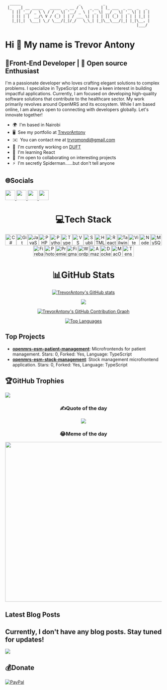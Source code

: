 
```
  _____                          _          _                    
 |_   _| __ _____   _____  _ __ / \   _ __ | |_ ___  _ __  _   _ 
   | || '__/ _ \ \ / / _ \| '__/ _ \ | '_ \| __/ _ \| '_ \| | | |
   | || | |  __/\ V / (_) | | / ___ \| | | | || (_) | | | | |_| |
   |_||_|  \___| \_/ \___/|_|/_/   \_\_| |_|\__\___/|_| |_|\__, |
                                                           |___/ 
```
Hi 👋 My name is Trevor Antony
==============================

🧩Front-End Developer | 🎯 Open source Enthusiast
-------------------------------------------------

I'm a passionate developer who loves crafting elegant solutions to complex problems. I specialize in TypeScript and have a keen interest in building impactful applications. Currently, I am focused on developing high-quality software solutions that contribute to the healthcare sector. My work primarily revolves around OpenMRS and its ecosystem. While I am based online, I am always open to connecting with developers globally. Let's innovate together!

*   🌍  I'm based in Nairobi
*   🖥️  See my portfolio at [TrevorAntony](http://portfolio-psi-liart-96.vercel.app/)
*   ✉️  You can contact me at [trvromondi@gmail.com](mailto:trvromondi@gmail.com)
*   🚀  I'm currently working on [DUFT](http://github.com/UCSF-IGHS/duft-ui)
*   🧠  I'm learning React
*   🤝  I'm open to collaborating on interesting projects
*   ⚡  I'm secretly Spiderman......but don't tell anyone

## 🌐Socials
<p align="left"> <a href="https://www.github.com/TrevorAntony" target="_blank" rel="noreferrer"> <picture> <source media="(prefers-color-scheme: dark)" srcset="https://raw.githubusercontent.com/danielcranney/readme-generator/main/public/icons/socials/github-dark.svg" /> <source media="(prefers-color-scheme: light)" srcset="https://raw.githubusercontent.com/danielcranney/readme-generator/main/public/icons/socials/github.svg" /> <img src="https://raw.githubusercontent.com/danielcranney/readme-generator/main/public/icons/socials/github.svg" width="32" height="32" /> </picture> </a> <a href="http://www.instagram.com/itstrevorantony" target="_blank" rel="noreferrer"> <picture> <source media="(prefers-color-scheme: dark)" srcset="https://raw.githubusercontent.com/danielcranney/readme-generator/main/public/icons/socials/instagram-dark.svg" /> <source media="(prefers-color-scheme: light)" srcset="https://raw.githubusercontent.com/danielcranney/readme-generator/main/public/icons/socials/instagram.svg" /> <img src="https://raw.githubusercontent.com/danielcranney/readme-generator/main/public/icons/socials/instagram.svg" width="32" height="32" /> </picture> </a> <a href="https://www.linkedin.com/in/trevor-omondi-142561262/" target="_blank" rel="noreferrer"> <picture> <source media="(prefers-color-scheme: dark)" srcset="https://raw.githubusercontent.com/danielcranney/readme-generator/main/public/icons/socials/linkedin-dark.svg" /> <source media="(prefers-color-scheme: light)" srcset="https://raw.githubusercontent.com/danielcranney/readme-generator/main/public/icons/socials/linkedin.svg" /> <img src="https://raw.githubusercontent.com/danielcranney/readme-generator/main/public/icons/socials/linkedin.svg" width="32" height="32" /> </picture> </a> <a href="https://www.x.com/itsTrevorAntony" target="_blank" rel="noreferrer"> <picture> <source media="(prefers-color-scheme: dark)" srcset="https://raw.githubusercontent.com/danielcranney/readme-generator/main/public/icons/socials/twitter-dark.svg" /> <source media="(prefers-color-scheme: light)" srcset="https://raw.githubusercontent.com/danielcranney/readme-generator/main/public/icons/socials/twitter.svg" /> <img src="https://raw.githubusercontent.com/danielcranney/readme-generator/main/public/icons/socials/twitter.svg" width="32" height="32" /> </picture> </a></p>

<h1 align="center">💻Tech Stack</h1>
<p align="center">
<a href="https://docs.microsoft.com/en-us/dotnet/csharp/" target="_blank" rel="noreferrer"><img src="https://raw.githubusercontent.com/danielcranney/readme-generator/main/public/icons/skills/csharp-colored.svg" width="36" height="36" alt="C#" /></a><a href="https://git-scm.com/" target="_blank" rel="noreferrer"><img src="https://raw.githubusercontent.com/danielcranney/readme-generator/main/public/icons/skills/git-colored.svg" width="36" height="36" alt="Git" /></a><a href="https://developer.mozilla.org/en-US/docs/Web/JavaScript" target="_blank" rel="noreferrer"><img src="https://raw.githubusercontent.com/danielcranney/readme-generator/main/public/icons/skills/javascript-colored.svg" width="36" height="36" alt="JavaScript" /></a><a href="https://www.php.net/" target="_blank" rel="noreferrer"><img src="https://raw.githubusercontent.com/danielcranney/readme-generator/main/public/icons/skills/php-colored.svg" width="36" height="36" alt="PHP" /></a><a href="https://www.python.org/" target="_blank" rel="noreferrer"><img src="https://raw.githubusercontent.com/danielcranney/readme-generator/main/public/icons/skills/python-colored.svg" width="36" height="36" alt="Python" /></a><a href="https://www.typescriptlang.org/" target="_blank" rel="noreferrer"><img src="https://raw.githubusercontent.com/danielcranney/readme-generator/main/public/icons/skills/typescript-colored.svg" width="36" height="36" alt="TypeScript" /></a><a href="https://code.visualstudio.com/" target="_blank" rel="noreferrer"><img src="https://raw.githubusercontent.com/danielcranney/readme-generator/main/public/icons/skills/visualstudiocode.svg" width="36" height="36" alt="VS Code" /></a><a href="https://www.sublimetext.com/index2" target="_blank" rel="noreferrer"><img src="https://raw.githubusercontent.com/danielcranney/readme-generator/main/public/icons/skills/sublimetext.svg" width="36" height="36" alt="Sublime Text" /></a><a href="https://developer.mozilla.org/en-US/docs/Glossary/HTML5" target="_blank" rel="noreferrer"><img src="https://raw.githubusercontent.com/danielcranney/readme-generator/main/public/icons/skills/html5-colored.svg" width="36" height="36" alt="HTML5" /></a><a href="https://reactjs.org/" target="_blank" rel="noreferrer"><img src="https://raw.githubusercontent.com/danielcranney/readme-generator/main/public/icons/skills/react-colored.svg" width="36" height="36" alt="React" /></a><a href="https://tailwindcss.com/" target="_blank" rel="noreferrer"><img src="https://raw.githubusercontent.com/danielcranney/readme-generator/main/public/icons/skills/tailwindcss-colored.svg" width="36" height="36" alt="TailwindCSS" /></a><a href="https://vitejs.dev/" target="_blank" rel="noreferrer"><img src="https://raw.githubusercontent.com/danielcranney/readme-generator/main/public/icons/skills/vite-colored.svg" width="36" height="36" alt="Vite" /></a><a href="https://nodejs.org/en/" target="_blank" rel="noreferrer"><img src="https://raw.githubusercontent.com/danielcranney/readme-generator/main/public/icons/skills/nodejs-colored.svg" width="36" height="36" alt="NodeJS" /></a><a href="https://www.mysql.com/" target="_blank" rel="noreferrer"><img src="https://raw.githubusercontent.com/danielcranney/readme-generator/main/public/icons/skills/mysql-colored.svg" width="36" height="36" alt="MySQL" /></a><a href="https://firebase.google.com/" target="_blank" rel="noreferrer"><img src="https://raw.githubusercontent.com/danielcranney/readme-generator/main/public/icons/skills/firebase-colored.svg" width="36" height="36" alt="Firebase" /></a><a href="https://www.adobe.com/uk/products/photoshop.html" target="_blank" rel="noreferrer"><img src="https://raw.githubusercontent.com/danielcranney/readme-generator/main/public/icons/skills/photoshop-colored.svg" width="36" height="36" alt="Photoshop" /></a><a href="https://www.adobe.com/uk/products/premiere.html" target="_blank" rel="noreferrer"><img src="https://raw.githubusercontent.com/danielcranney/readme-generator/main/public/icons/skills/premierepro-colored.svg" width="36" height="36" alt="Premiere Pro" /></a><a href="https://www.figma.com/" target="_blank" rel="noreferrer"><img src="https://raw.githubusercontent.com/danielcranney/readme-generator/main/public/icons/skills/figma-colored.svg" width="36" height="36" alt="Figma" /></a><a href="https://wordpress.com" target="_blank" rel="noreferrer"><img src="https://raw.githubusercontent.com/danielcranney/readme-generator/main/public/icons/skills/wordpress-colored.svg" width="36" height="36" alt="Wordpress" /></a><a href="https://aws.amazon.com" target="_blank" rel="noreferrer"><img src="https://raw.githubusercontent.com/danielcranney/readme-generator/main/public/icons/skills/aws-colored.svg" width="36" height="36" alt="Amazon Web Services" /></a><a href="https://www.docker.com/" target="_blank" rel="noreferrer"><img src="https://raw.githubusercontent.com/danielcranney/readme-generator/main/public/icons/skills/docker-colored.svg" width="36" height="36" alt="Docker" /></a><a href="https://apple.com" target="_blank" rel="noreferrer"><img src="https://raw.githubusercontent.com/danielcranney/readme-generator/main/public/icons/skills/macos-colored.svg" width="36" height="36" alt="MacOS" /></a><a href="https://www.tensorflow.org/" target="_blank" rel="noreferrer"><img src="https://raw.githubusercontent.com/danielcranney/readme-generator/main/public/icons/skills/tensorflow-colored.svg" width="36" height="36" alt="TensorFlow" /></a>
</p>

<h1 align="center">📊GitHub Stats</h1>
<p align="center">
<a href="http://www.github.com/TrevorAntony"><img src="https://github-readme-stats.vercel.app/api?username=TrevorAntony&show_icons=true&hide=&count_private=true&title_color=0891b2&text_color=ffffff&icon_color=0891b2&bg_color=1c1917&hide_border=true&show_icons=true" alt="TrevorAntony's GitHub stats" /></a>
</p>
<p align="center">
<a href="http://www.github.com/TrevorAntony"><img src="https://github-readme-streak-stats.herokuapp.com/?user=TrevorAntony&stroke=ffffff&background=1c1917&ring=0891b2&fire=0891b2&currStreakNum=ffffff&currStreakLabel=0891b2&sideNums=ffffff&sideLabels=ffffff&dates=ffffff&hide_border=true" /></a>
</p>
<p align="center">
<a href="http://www.github.com/TrevorAntony"><img src="https://github-contribution-graph.ez4o.com/?username=TrevorAntony&last_n_days=364" alt="TrevorAntony's GitHub Contribution Graph" /></a>
</p>
<p align="center">
<a href="https://github.com/TrevorAntony" align="left"><img src="https://github-readme-stats.vercel.app/api/top-langs/?username=TrevorAntony&langs_count=10&title_color=0891b2&text_color=ffffff&icon_color=0891b2&bg_color=1c1917&hide_border=true&locale=en&custom_title=Top%20%Languages" alt="Top Languages" /></a>
</p>

## Top Projects

- [**openmrs-esm-patient-management**](https://github.com/TrevorAntony/openmrs-esm-patient-management): Microfrontends for patient management. Stars: 0, Forked: Yes, Language: TypeScript
- [**openmrs-esm-stock-management**](https://github.com/TrevorAntony/openmrs-esm-stock-management): Stock management microfrontend application. Stars: 0, Forked: Yes, Language: TypeScript


## 🏆GitHub Trophies
![](https://github-trophies.vercel.app/?username=TrevorAntony&theme=gitdimmed&no-frame=true&no-bg=true&margin-w=4)

<h3 align="center">✍️Quote of the day</h3>
<p align="center">
<img src="https://quotes-github-readme.vercel.app/api?type=vetical&theme=dark" />
</p>

<h3 align="center">😂Meme of the day</h3>
<p align="center">
<img src="https://random-memer.herokuapp.com/" width="512px"/>
</p>

## Latest Blog Posts
Currently, I don't have any blog posts. Stay tuned for updates!
---
[![](https://visitcount.itsvg.in/api?id=TrevorAntony&icon=1&color=5)](https://visitcount.itsvg.in)

  ## 💰Donate
  [![PayPal](https://img.shields.io/badge/PayPal-00457C?style=for-the-badge&logo=paypal&logoColor=white)](https://paypal.me/trevorantony47@gmail.com) 


